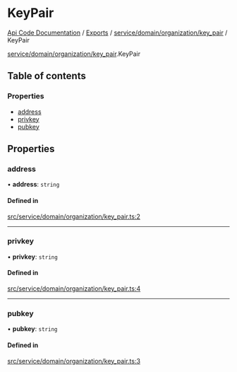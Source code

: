 # KeyPair
 
[Api Code Documentation](../README.md) / [Exports](../modules.md) / [service/domain/organization/key\_pair](../modules/service_domain_organization_key_pair.md) / KeyPair

[service/domain/organization/key\_pair](../modules/service_domain_organization_key_pair.md).KeyPair

## Table of contents

### Properties

- [address](service_domain_organization_key_pair.KeyPair.md#address)
- [privkey](service_domain_organization_key_pair.KeyPair.md#privkey)
- [pubkey](service_domain_organization_key_pair.KeyPair.md#pubkey)

## Properties

### address

• **address**: `string`

#### Defined in

[src/service/domain/organization/key_pair.ts:2](https://github.com/openkfw/TruBudget/blob/40b449a/api/src/service/domain/organization/key_pair.ts#L2)

___

### privkey

• **privkey**: `string`

#### Defined in

[src/service/domain/organization/key_pair.ts:4](https://github.com/openkfw/TruBudget/blob/40b449a/api/src/service/domain/organization/key_pair.ts#L4)

___

### pubkey

• **pubkey**: `string`

#### Defined in

[src/service/domain/organization/key_pair.ts:3](https://github.com/openkfw/TruBudget/blob/40b449a/api/src/service/domain/organization/key_pair.ts#L3)
